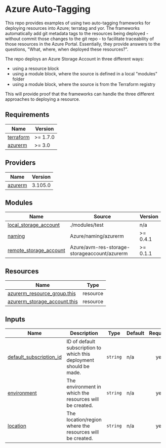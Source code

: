 # Azure Auto-Tagging

This repo provides examples of using two auto-tagging frameworks for deploying resources into Azure; terratag and yor. The frameworks automatically add git metadata tags to the resources being deployed - without commit those changes to the git repo - to facilitate traceability of those resources in the Azure Portal. Essentially, they provide answers to the questions, "What, where, when deployed these resources?".

The repo deploys an Azure Storage Account in three different ways:

- using a resource block
- using a module block, where the source is defined in a local "modules" folder
- using a module block, where the source is from the Terraform registry

This will provide proof that the frameworks can handle the three different approaches to deploying a resource.

## Requirements

| Name | Version |
|------|---------|
| <a name="requirement_terraform"></a> [terraform](#requirement\_terraform) | >= 1.7.0 |
| <a name="requirement_azurerm"></a> [azurerm](#requirement\_azurerm) | >= 3.0 |

## Providers

| Name | Version |
|------|---------|
| <a name="provider_azurerm"></a> [azurerm](#provider\_azurerm) | 3.105.0 |

## Modules

| Name | Source | Version |
|------|--------|---------|
| <a name="module_local_storage_account"></a> [local\_storage\_account](#module\_local\_storage\_account) | ./modules/test | n/a |
| <a name="module_naming"></a> [naming](#module\_naming) | Azure/naming/azurerm | >= 0.4.1 |
| <a name="module_remote_storage_account"></a> [remote\_storage\_account](#module\_remote\_storage\_account) | Azure/avm-res-storage-storageaccount/azurerm | >= 0.1.1 |

## Resources

| Name | Type |
|------|------|
| [azurerm_resource_group.this](https://registry.terraform.io/providers/hashicorp/azurerm/latest/docs/resources/resource_group) | resource |
| [azurerm_storage_account.this](https://registry.terraform.io/providers/hashicorp/azurerm/latest/docs/resources/storage_account) | resource |

## Inputs

| Name | Description | Type | Default | Required |
|------|-------------|------|---------|:--------:|
| <a name="input_default_subscription_id"></a> [default\_subscription\_id](#input\_default\_subscription\_id) | ID of default subscription to which this deployment should be made. | `string` | n/a | yes |
| <a name="input_environment"></a> [environment](#input\_environment) | The environment in which the resources will be created. | `string` | n/a | yes |
| <a name="input_location"></a> [location](#input\_location) | The location/region where the resources will be created. | `string` | n/a | yes |